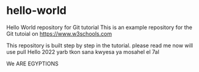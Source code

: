# hello-world
Hello World repository for Git tutorial
This is an example repository for the Git tutoial on https://www.w3schools.com

This repository is built step by step in the tutorial.
please read me
now will use pull
Hello 2022
yarb tkon sana kwyesa
ya mosahel el 7al

We ARE EGYPTIONS
